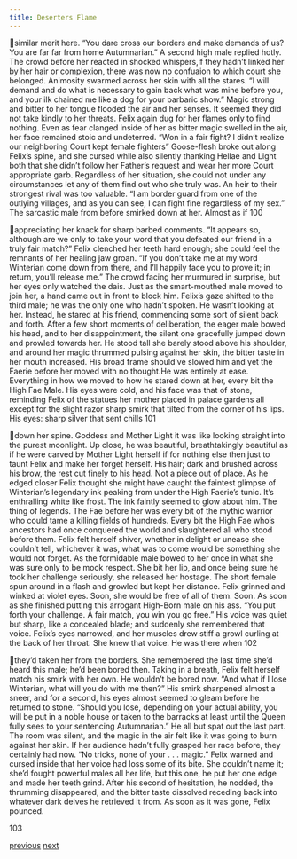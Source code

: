 ```yaml
---
title: Deserters Flame
---
```


similar merit here.
“You dare cross our borders and make demands of us? You are far far
from home Autumnarian.”
A second high male replied hotly. The crowd before her reacted in
shocked whispers,if they hadn’t linked her by her hair or complexion, there was
now no confuaion to which court she belonged. Animosity swarmed across her
skin with all the stares.
“I will demand and do what is necessary to gain back what was mine
before you, and your ilk chained me like a dog for your barbaric show.”
Magic strong and bitter to her tongue flooded the air and her senses. It
seemed they did not take kindly to her threats. Felix again dug for her flames
only to find nothing. Even as fear clanged inside of her as bitter magic swelled in
the air, her face remained stoic and undeterred.
“Won in a fair fight? I didn’t realize our neighboring Court kept female
fighters”
Goose-flesh broke out along Felix’s spine, and she cursed while also
silently thanking Hellae and Light both that she didn’t follow her Father’s request
and wear her more Court appropriate garb. Regardless of her situation, she could
not under any circumstances let any of them find out who she truly was. An heir
to their strongest rival was too valuable.
“I am border guard from one of the outlying villages, and as you can see,
I can fight fine regardless of my sex.”
The sarcastic male from before smirked down at her. Almost as if
100

appreciating her knack for sharp barbed comments.
“It appears so, although are we only to take your word that you defeated
our friend in a truly fair match?”
Felix clenched her teeth hard enough; she could feel the remnants of her
healing jaw groan.
“If you don’t take me at my word Winterian come down from there, and
I’ll happily face you to prove it; in return, you’ll release me.”
The crowd facing her murmured in surprise, but her eyes only watched
the dais.
Just as the smart-mouthed male moved to join her, a hand came out in
front to block him. Felix’s gaze shifted to the third male; he was the only one
who hadn’t spoken. He wasn’t looking at her. Instead, he stared at his friend,
commencing some sort of silent back and forth. After a few short moments of
deliberation, the eager male bowed his head, and to her disappointment, the silent
one gracefully jumped down and prowled towards her.
He stood tall she barely stood above his shoulder, and around her magic
thrummed pulsing against her skin, the bitter taste in her mouth increased. His
broad frame should’ve slowed him and yet the Faerie before her moved with no
thought.He was entirely at ease. Everything in how we moved to how he stared
down at her, every bit the High Fae Male.
His eyes were cold, and his face was that of stone, reminding Felix of the
statues her mother placed in palace gardens all except for the slight razor sharp
smirk that tilted from the corner of his lips. His eyes: sharp silver that sent chills
101

down her spine. Goddess and Mother Light it was like looking straight into the
purest moonlight.
Up close, he was beautiful, breathtakingly beautiful as if he were carved
by Mother Light herself if for nothing else then just to taunt Felix and make her
forget herself.
His hair; dark and brushed across his brow, the rest cut finely to his head.
Not a piece out of place. As he edged closer Felix thought she might have caught
the faintest glimpse of Winterian’s legendary ink peaking from under the High
Faerie’s tunic. It’s enthralling white like frost. The ink faintly seemed to glow
about him. The thing of legends. The Fae before her was every bit of the mythic
warrior who could tame a killing fields of hundreds. Every bit the High Fae
who’s ancestors had once conquered the world and slaughtered all who stood
before them. Felix felt herself shiver, whether in delight or unease she couldn’t
tell, whichever it was, what was to come would be something she would not
forget. As the formidable male bowed to her once in what she was sure only to
be mock respect. She bit her lip, and once being sure he took her challenge
seriously, she released her hostage. The short female spun around in a flash and
growled but kept her distance. Felix grinned and winked at violet eyes.
Soon, she would be free of all of them. Soon. As soon as she finished
putting this arrogant High-Born male on his ass.
“You put forth your challenge. A fair match, you win you go free.”
His voice was quiet but sharp, like a concealed blade; and suddenly she
remembered that voice. Felix’s eyes narrowed, and her muscles drew stiff a
growl curling at the back of her throat. She knew that voice. He was there when
102

they’d taken her from the borders. She remembered the last time she’d heard this
male; he’d been bored then. Taking in a breath, Felix felt herself match his smirk
with her own. He wouldn’t be bored now.
“And what if I lose Winterian, what will you do with me then?”
His smirk sharpened almost a sneer, and for a second, his eyes almost
seemed to gleam before he returned to stone.
“Should you lose, depending on your actual ability, you will be put in a
noble house or taken to the barracks at least until the Queen fully sees to your
sentencing Autumnarian.”
He all but spat out the last part. The room was silent, and the magic in the
air felt like it was going to burn against her skin. If her audience hadn’t fully
grasped her race before, they certainly had now.
“No tricks, none of your . . . magic.”
Felix warned and cursed inside that her voice had loss some of its bite.
She couldn’t name it; she’d fought powerful males all her life, but this one, he
put her one edge and made her teeth grind.
After his second of hesitation, he nodded, the thrumming disappeared,
and the bitter taste dissolved receding back into whatever dark delves he
retrieved it from.
As soon as it was gone, Felix pounced.

103


[previous](desertflame-23.html)
[next](desertflame-25.html)
